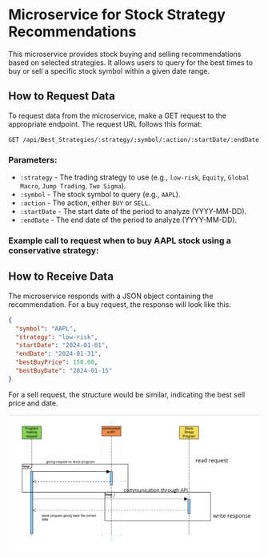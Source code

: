 # Microservice for Stock Strategy Recommendations

This microservice provides stock buying and selling recommendations based on selected strategies. It allows users to query for the best times to buy or sell a specific stock symbol within a given date range.

## How to Request Data

To request data from the microservice, make a GET request to the appropriate endpoint. The request URL follows this format:


```
GET /api/Best_Strategies/:strategy/:symbol/:action/:startDate/:endDate
```
### Parameters:

- `:strategy` - The trading strategy to use (e.g., `low-risk`, `Equity`, `Global Macro`, `Jump Trading`, `Two Sigma`).
- `:symbol` - The stock symbol to query (e.g., `AAPL`).
- `:action` - The action, either `BUY` or `SELL`.
- `:startDate` - The start date of the period to analyze (YYYY-MM-DD).
- `:endDate` - The end date of the period to analyze (YYYY-MM-DD).

### Example call to request when to buy AAPL stock using a conservative strategy:


## How to Receive Data

The microservice responds with a JSON object containing the recommendation. For a buy request, the response will look like this:

```json
{
  "symbol": "AAPL",
  "strategy": "low-risk",
  "startDate": "2024-01-01",
  "endDate": "2024-01-31",
  "bestBuyPrice": 150.00,
  "bestBuyDate": "2024-01-15"
}
```
For a sell request, the structure would be similar, indicating the best sell price and date.


![image](https://github.com/somebody1997/CS361_Assignment-2/blob/main/%E6%88%AA%E5%9C%96%202024-02-27%20%E4%B8%8B%E5%8D%883.57.00.png)
